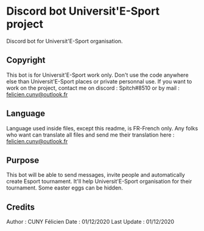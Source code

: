 # Discord bot Universit'E-Sport project 
Discord bot for Universit'E-Sport organisation. 

## Copyright 
This bot is for Universit'E-Sport work only. Don't use the code anywhere else than Universit'E-Sport places or private personnal use.
If you want to work on the project, contact me on discord : Spitch#8510 or by mail : felicien.cuny@outlook.fr 

## Language 
Language used inside files, except this readme, is FR-French only. 
Any folks who want can translate all files and send me their translation here : felicien.cuny@outlook.fr 

## Purpose 
This bot will be able to send messages, invite people and automatically create Esport tournament. 
It'll help Universit'E-Sport organisation for their tournament. 
Some easter eggs can be hidden. 

## Credits 
Author : CUNY Félicien 
Date : 01/12/2020 
Last Update : 01/12/2020

